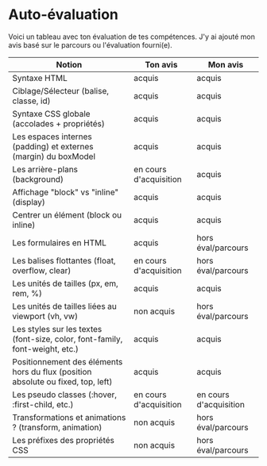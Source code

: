 # Auto-évaluation

  Voici un tableau avec ton évaluation de tes compétences.
  J'y ai ajouté mon avis basé sur le parcours ou l'évaluation fourni(e).

  | Notion | Ton avis | Mon avis |
  |--|--|--|
| Syntaxe HTML | acquis | acquis |
| Ciblage/Sélecteur (balise, classe, id) | acquis | acquis |
| Syntaxe CSS globale (accolades + propriétés) | acquis | acquis |
| Les espaces internes (padding) et externes (margin) du boxModel | acquis | acquis |
| Les arrière-plans (background) | en cours d'acquisition | acquis |
| Affichage "block" vs "inline" (display) | acquis | acquis |
| Centrer un élément (block ou inline) | acquis | acquis |
| Les formulaires en HTML | acquis | hors éval/parcours |
| Les balises flottantes (float, overflow, clear) | en cours d'acquisition | hors éval/parcours |
| Les unités de tailles (px, em, rem, %) | acquis | acquis |
| Les unités de tailles liées au viewport (vh, vw) | non acquis | hors éval/parcours |
| Les styles sur les textes (font-size, color, font-family, font-weight, etc.) | acquis | acquis |
| Positionnement des éléments hors du flux (position absolute ou fixed, top, left) | acquis | acquis |
| Les pseudo classes (:hover, :first-child, etc.) | en cours d'acquisition | en cours d'acquisition |
| Transformations et animations ? (transform, animation) | non acquis | hors éval/parcours |
| Les préfixes des propriétés CSS | non acquis | hors éval/parcours |
